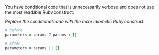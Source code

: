 You have conditional code that is unnecessarily verbose and does not use the most readable Ruby construct.

*Replace the conditional code with the more idiomatic Ruby construct.*

```ruby
# before
parameters = params ? params : []

# after
parameters = params || []
```
